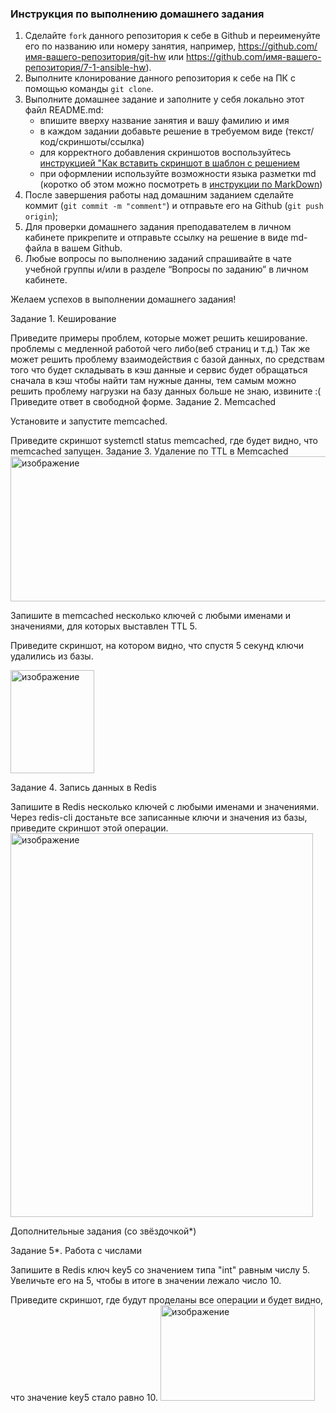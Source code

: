 

### Инструкция по выполнению домашнего задания

   1. Сделайте `fork` данного репозитория к себе в Github и переименуйте его по названию или номеру занятия, например, https://github.com/имя-вашего-репозитория/git-hw или  https://github.com/имя-вашего-репозитория/7-1-ansible-hw).
   2. Выполните клонирование данного репозитория к себе на ПК с помощью команды `git clone`.
   3. Выполните домашнее задание и заполните у себя локально этот файл README.md:
      - впишите вверху название занятия и вашу фамилию и имя
      - в каждом задании добавьте решение в требуемом виде (текст/код/скриншоты/ссылка)
      - для корректного добавления скриншотов воспользуйтесь [инструкцией "Как вставить скриншот в шаблон с решением](https://github.com/netology-code/sys-pattern-homework/blob/main/screen-instruction.md)
      - при оформлении используйте возможности языка разметки md (коротко об этом можно посмотреть в [инструкции  по MarkDown](https://github.com/netology-code/sys-pattern-homework/blob/main/md-instruction.md))
   4. После завершения работы над домашним заданием сделайте коммит (`git commit -m "comment"`) и отправьте его на Github (`git push origin`);
   5. Для проверки домашнего задания преподавателем в личном кабинете прикрепите и отправьте ссылку на решение в виде md-файла в вашем Github.
   6. Любые вопросы по выполнению заданий спрашивайте в чате учебной группы и/или в разделе “Вопросы по заданию” в личном кабинете.
   
Желаем успехов в выполнении домашнего задания!

Задание 1. Кеширование

Приведите примеры проблем, которые может решить кеширование.
проблемы с медленной работой чего либо(веб страниц и т.д.)
Так же может решить проблему взаимодействия с базой данных, по средствам того что будет складывать в кэш данные и сервис будет обращаться сначала в кэш чтобы найти там нужные данны, тем самым можно решить проблему нагрузки на базу данных
больше не знаю, извините :(
Приведите ответ в свободной форме.
Задание 2. Memcached

Установите и запустите memcached.

Приведите скриншот systemctl status memcached, где будет видно, что memcached запущен.
Задание 3. Удаление по TTL в Memcached
<img width="955" height="232" alt="изображение" src="https://github.com/user-attachments/assets/f8151dc6-c891-4f46-84e9-3488e7ea0f0a" />

Запишите в memcached несколько ключей с любыми именами и значениями, для которых выставлен TTL 5.

Приведите скриншот, на котором видно, что спустя 5 секунд ключи удалились из базы.

<img width="134" height="165" alt="изображение" src="https://github.com/user-attachments/assets/ba8204a1-f441-49bf-b9ad-568eee0604d5" />

Задание 4. Запись данных в Redis

Запишите в Redis несколько ключей с любыми именами и значениями.
Через redis-cli достаньте все записанные ключи и значения из базы, приведите скриншот этой операции.
<img width="484" height="614" alt="изображение" src="https://github.com/user-attachments/assets/f3ad455f-ff59-4b8c-aced-030aaed6f15d" />

Дополнительные задания (со звёздочкой*)

Задание 5*. Работа с числами

Запишите в Redis ключ key5 со значением типа "int" равным числу 5. Увеличьте его на 5, чтобы в итоге в значении лежало число 10.

Приведите скриншот, где будут проделаны все операции и будет видно, что значение key5 стало равно 10.
<img width="247" height="153" alt="изображение" src="https://github.com/user-attachments/assets/2724f610-d1c4-41f2-a35f-327129bba83b" />

